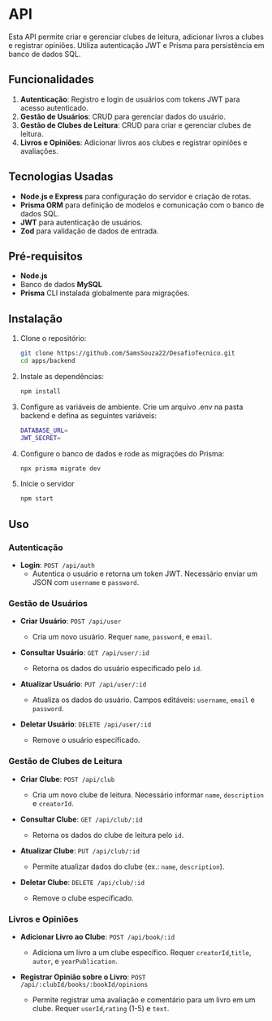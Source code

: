 # API

Esta API permite criar e gerenciar clubes de leitura, adicionar livros a clubes e registrar opiniões. Utiliza autenticação JWT e Prisma para persistência em banco de dados SQL.

## Funcionalidades

1. **Autenticação**: Registro e login de usuários com tokens JWT para acesso autenticado.
2. **Gestão de Usuários**: CRUD para gerenciar dados do usuário.
3. **Gestão de Clubes de Leitura**: CRUD para criar e gerenciar clubes de leitura.
4. **Livros e Opiniões**: Adicionar livros aos clubes e registrar opiniões e avaliações.

## Tecnologias Usadas

- **Node.js e Express** para configuração do servidor e criação de rotas.
- **Prisma ORM** para definição de modelos e comunicação com o banco de dados SQL.
- **JWT** para autenticação de usuários.
- **Zod** para validação de dados de entrada.

## Pré-requisitos

- **Node.js** 
- Banco de dados **MySQL** 
- **Prisma** CLI instalada globalmente para migrações.

## Instalação

1. Clone o repositório:
   ```bash
   git clone https://github.com/SamsSouza22/DesafioTecnico.git
   cd apps/backend
2. Instale as dependências:
   ```bash
   npm install
3. Configure as variáveis de ambiente. Crie um arquivo .env na pasta backend e defina as seguintes variáveis:
   ```bash
   DATABASE_URL=
   JWT_SECRET=
4. Configure o banco de dados e rode as migrações do Prisma:
   ```bash
   npx prisma migrate dev
5. Inicie o servidor
   ```bash
   npm start
## Uso

### Autenticação
- **Login**: `POST /api/auth`
  - Autentica o usuário e retorna um token JWT. Necessário enviar um JSON com `username` e `password`.

### Gestão de Usuários
- **Criar Usuário**: `POST /api/user`
  - Cria um novo usuário. Requer `name`, `password`, e `email`.
  
- **Consultar Usuário**: `GET /api/user/:id`
  - Retorna os dados do usuário especificado pelo `id`.

- **Atualizar Usuário**: `PUT /api/user/:id`
  - Atualiza os dados do usuário. Campos editáveis: `username`, `email` e `password`.

- **Deletar Usuário**: `DELETE /api/user/:id`
  - Remove o usuário especificado.

### Gestão de Clubes de Leitura
- **Criar Clube**: `POST /api/club`
  - Cria um novo clube de leitura. Necessário informar `name`, `description` e `creatorId`.

- **Consultar Clube**: `GET /api/club/:id`
  - Retorna os dados do clube de leitura pelo `id`.

- **Atualizar Clube**: `PUT /api/club/:id`
  - Permite atualizar dados do clube (ex.: `name`, `description`).

- **Deletar Clube**: `DELETE /api/club/:id`
  - Remove o clube especificado.

### Livros e Opiniões
- **Adicionar Livro ao Clube**: `POST /api/book/:id`
  - Adiciona um livro a um clube específico. Requer `creatorId`,`title`, `autor`, e `yearPublication`.

- **Registrar Opinião sobre o Livro**: `POST /api/:clubId/books/:bookId/opinions`
  - Permite registrar uma avaliação e comentário para um livro em um clube. Requer `userId`,`rating` (1-5) e `text`.
